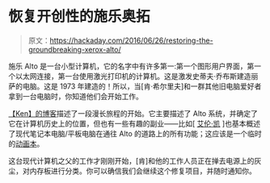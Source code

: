 # 恢复开创性的施乐奥拓

> 原文：<https://hackaday.com/2016/06/26/restoring-the-groundbreaking-xerox-alto/>

施乐 Alto 是一台小型计算机，它的名字中有许多第一:第一个图形用户界面，第一个以太网连接，第一台使用激光打印机的计算机。这是激发史蒂夫·乔布斯建造丽萨的电脑。这是 1973 年建造的！所以，当[肯·希尔里夫]和一群其他旧电脑爱好者拿到一台电脑时，你知道他们会开始工作。

[【Ken】的博客](http://www.righto.com/2016/06/y-combinators-xerox-alto-restoring.html)描述了一段漫长旅程的开始。它主要描述了 Alto 系统，并确定了它在计算机历史上的位置，但也有一些有趣的副业——比如[ [艾伦·凯](https://en.wikipedia.org/wiki/Alan_Kay) ]也基本概述了现代笔记本电脑/平板电脑在通往 Alto 的道路上的所有功能；这应该是一个临时的[动画本](https://en.wikipedia.org/wiki/Dynabook)。

这台现代计算机之父的工作才刚刚开始，[肯]和他的工作人员正在掸去电源上的灰尘，对内存板进行分类。你可以确信我们会继续这个修复项目，并随时通知你。